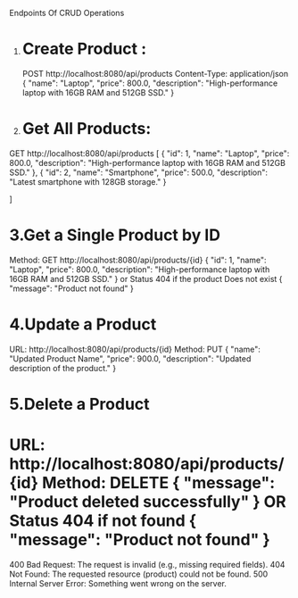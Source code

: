 Endpoints Of CRUD Operations
1. Create Product :
   ============================================
   POST http://localhost:8080/api/products
  Content-Type: application/json
  {
    "name": "Laptop",
    "price": 800.0,
    "description": "High-performance laptop with 16GB RAM and 512GB SSD."
  }
2. Get All Products:
   =========================================================================
  GET http://localhost:8080/api/products
   [
      {
        "id": 1,
        "name": "Laptop",
        "price": 800.0,
        "description": "High-performance laptop with 16GB RAM and 512GB SSD."
    },
    {
        "id": 2,
        "name": "Smartphone",
        "price": 500.0,
        "description": "Latest smartphone with 128GB storage."
    }

   ]

3.Get a Single Product by ID
===============================================================================
Method: GET
http://localhost:8080/api/products/{id}
{
    "id": 1,
    "name": "Laptop",
    "price": 800.0,
    "description": "High-performance laptop with 16GB RAM and 512GB SSD."
}  or 
Status 404 if the product Does not exist
{
    "message": "Product not found"
}

4.Update a Product
=======================================================================
URL: http://localhost:8080/api/products/{id}
Method: PUT
{
    "name": "Updated Product Name",
    "price": 900.0,
    "description": "Updated description of the product."
}

5.Delete a Product
=======================================================================
URL: http://localhost:8080/api/products/{id}
Method: DELETE
{
    "message": "Product deleted successfully"
} OR 
Status 404 if not found 
{
    "message": "Product not found"
}
===========================================================================
400 Bad Request: The request is invalid (e.g., missing required fields).
404 Not Found: The requested resource (product) could not be found.
500 Internal Server Error: Something went wrong on the server.
